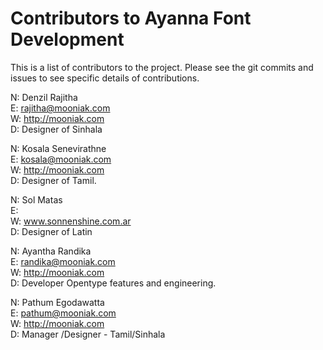 Contributors to Ayanna Font Development
===============

This is a list of contributors to the project. Please see the git commits and issues to see specific details of contributions.

N: Denzil Rajitha  
E: rajitha@mooniak.com  
W: http://mooniak.com  
D: Designer of Sinhala  

N: Kosala Senevirathne  
E: kosala@mooniak.com  
W: http://mooniak.com  
D: Designer of Tamil.  

N: Sol Matas  
E:  
W: www.sonnenshine.com.ar  
D: Designer of Latin  

N: Ayantha Randika  
E: randika@mooniak.com  
W: http://mooniak.com  
D: Developer Opentype features and engineering.  

N: Pathum Egodawatta  
E: pathum@mooniak.com  
W: http://mooniak.com  
D: Manager /Designer - Tamil/Sinhala  
